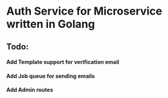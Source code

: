 # Auth Service for Microservice written in Golang

## Todo:

#### Add Template support for verification email
#### Add Job queue for sending emails
#### Add Admin routes